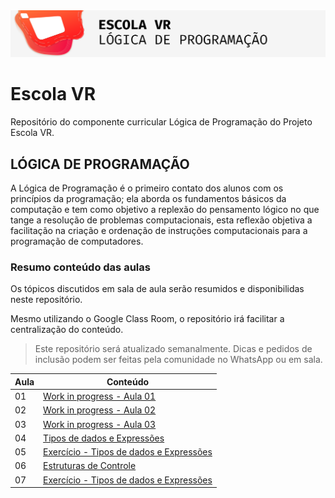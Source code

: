 <img src="aulas/images/header.png" heigh="300">

# Escola VR

Repositório do componente curricular Lógica de Programação do Projeto Escola VR.


## LÓGICA DE PROGRAMAÇÃO

A Lógica de Programação é o primeiro contato dos alunos com os princípios da programação; ela aborda os fundamentos básicos da computação e tem como objetivo a replexão do pensamento lógico no que tange a resolução de problemas computacionais, esta reflexão objetiva a facilitação na criação e ordenação de instruções computacionais para a programação de computadores.

### Resumo conteúdo das aulas

Os tópicos discutidos em sala de aula serão resumidos e disponibilidas neste repositório.

Mesmo utilizando o Google Class Room, o repositório irá facilitar a centralização do conteúdo.

> Este repositório será atualizado semanalmente. Dicas e pedidos de inclusão podem ser feitas pela comunidade no WhatsApp ou em sala.

Aula | Conteúdo
-- | --
01 | [Work in progress - Aula 01]()
02 | [Work in progress - Aula 02]()
03 | [Work in progress - Aula 03]()
04 | [Tipos de dados e Expressões](aulas/aula4.md)
05 | [Exercício - Tipos de dados e Expressões](aulas/aula5.md)
06 | [Estruturas de Controle](aulas/aula6.md)
07 | [Exercício - Tipos de dados e Expressões](aulas/aula7.md)
